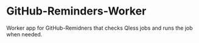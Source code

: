 GitHub-Reminders-Worker
=======================

Worker app for GitHub-Remidners that checks Qless jobs and runs the job when needed.